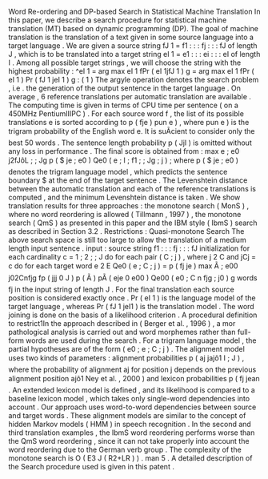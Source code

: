 Word Re-ordering and DP-based Search in Statistical Machine Translation
In this paper, we describe a search procedure for statistical machine translation (MT) based on dynamic programming (DP).
The goal of machine translation is the translation of a text given in some source language into a target language . 
We are given a source string fJ 1 = f1 : : : fj : : : fJ of length J , which is to be translated into a target string eI 1 = e1 : : : ei : : : eI of length I . Among all possible target strings , we will choose the string with the highest probability : ^eI 1 = arg max eI 1 fPr ( eI 1jfJ 1 ) g = arg max eI 1 fPr ( eI 1 ) Pr ( fJ 1 jeI 1 ) g : ( 1 ) The argyle operation denotes the search problem , i.e . the generation of the output sentence in the target language . 
On average , 6 reference translations per automatic translation are available . 
The computing time is given in terms of CPU time per sentence ( on a 450MHz PentiumIIIPC ) . 
For each source word f , the list of its possible translations e is sorted according to p ( fje ) pun e ) , where pun e ) is the trigram probability of the English word e. It is suÃcient to consider only the best 50 words . 
The sentence length probability p ( JjI ) is omitted without any loss in performance . 
The final score is obtained from : max e ; e0 j2fJôL ; ; Jg p ( $ je ; e0 ) Qe0 ( e ; I ; f1 ; ; Jg ; j ) ; where p ( $ je ; e0 ) denotes the trigram language model , which predicts the sentence boundary $ at the end of the target sentence . 
The Levenshtein distance between the automatic translation and each of the reference translations is computed , and the minimum Levenshtein distance is taken . 
We show translation results for three approaches : the monotone search ( MonS ) , where no word reordering is allowed ( Tillmann , 1997 ) , the monotone search ( QmS ) as presented in this paper and the IBM style ( IbmS ) search as described in Section 3.2 . 
Restrictions : Quasi-monotone Search The above search space is still too large to allow the translation of a medium length input sentence . 
input : source string f1 : : : fj : : : fJ initialization for each cardinality c = 1 ; 2 ; ; J do for each pair ( C ; j ) , where j 2 C and jCj = c do for each target word e 2 E Qe0 ( e ; C ; j ) = p ( fj je ) max Ã ; e00 j02Cnfjg fp ( jjj 0 J ) p ( Ã ) pÃ ( eje 0 e00 ) Qe00 ( e0 ; C n fjg ; j0 ) g words fj in the input string of length J . For the final translation each source position is considered exactly once . 
Pr ( eI 1 ) is the language model of the target language , whereas Pr ( fJ 1 jeI1 ) is the translation model . 
The word joining is done on the basis of a likelihood criterion . 
A procedural definition to restrict1In the approach described in ( Berger et al. , 1996 ) , a mor pathological analysis is carried out and word morphemes rather than full-form words are used during the search . 
For a trigram language model , the partial hypotheses are of the form ( e0 ; e ; C ; j ) . 
The alignment model uses two kinds of parameters : alignment probabilities p ( aj jajô1 I ; J ) , where the probability of alignment aj for position j depends on the previous alignment position ajô1 Ney et al. , 2000 ) and lexicon probabilities p ( fj jean . 
An extended lexicon model is defined , and its likelihood is compared to a baseline lexicon model , which takes only single-word dependencies into account . 
Our approach uses word-to-word dependencies between source and target words . 
These alignment models are similar to the concept of hidden Markov models ( HMM ) in speech recognition . 
In the second and third translation examples , the IbmS word reordering performs worse than the QmS word reordering , since it can not take properly into account the word reordering due to the German verb group . 
The complexity of the monotone search is O ( E3 J ( R2+LR ) ) . 
man 5 . 
A detailed description of the Search procedure used is given in this patent . 